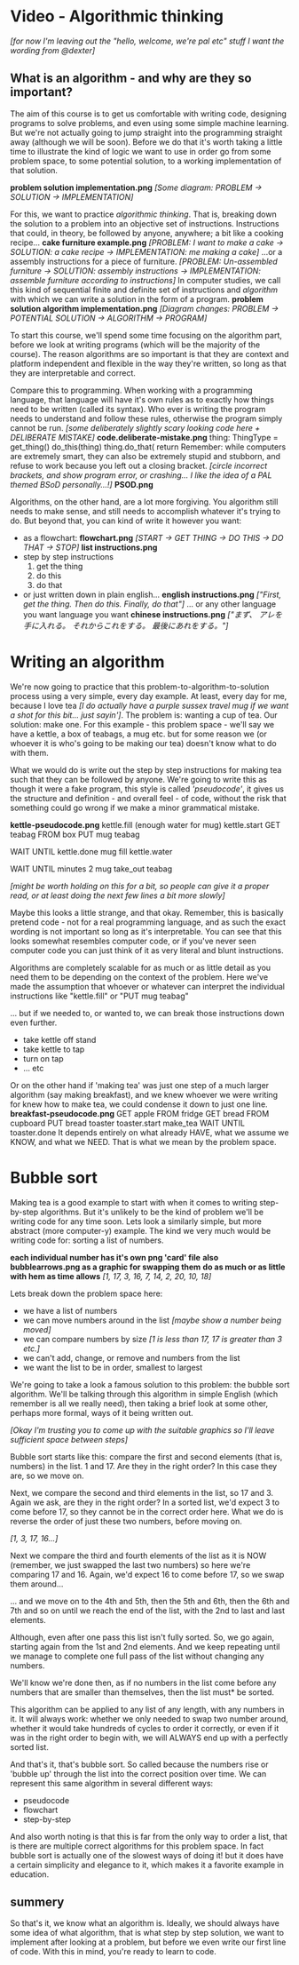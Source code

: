 # Video - Algorithmic thinking

*[for now I'm leaving out the "hello, welcome, we're pal etc" stuff I want the wording from @dexter]*

## What is an algorithm - and why are they so important?
The aim of this course is to get us comfortable with writing code, designing programs to solve problems, and even using some simple machine learning. But we're not actually going to jump straight into the programming straight away (although we will be soon). Before we do that it's worth taking a little time to illustrate the kind of logic we want to use in order go from some problem space, to some potential solution, to a working implementation of that solution.

**problem solution implementation.png**
*[Some diagram: PROBLEM  -> SOLUTION -> IMPLEMENTATION]*

For this, we want to practice *algorithmic thinking*. That is, breaking down the solution to a problem into an objective set of instructions. Instructions that could, in theory, be followed by anyone, anywhere; a bit like a cooking recipe...
**cake furniture example.png**
*[PROBLEM: I want to make a cake -> SOLUTION: a cake recipe -> IMPLEMENTATION: me making a cake]*
...or a assembly instructions for a piece of furniture. 
*[PROBLEM: Un-assembled furniture  -> SOLUTION: assembly instructions -> IMPLEMENTATION: assemble furniture according to instructions]*
In computer studies, we call this kind of sequential finite and definite set of instructions and *algorithm* with which we can write a solution in the form of a program.
**problem solution algorithm implementation.png**
*[Diagram changes: PROBLEM  -> POTENTIAL SOLUTION -> ALGORITHM -> PROGRAM]*

To start this course, we'll spend some time focusing on the algorithm part, before we look at writing programs (which will be the majority of the course). The reason algorithms are so important is that they are context and platform independent and flexible in the way they're written, so long as that they are interpretable and correct.

Compare this to programming. When working with a programming language, that language will have it's own rules as to exactly how things need to be written (called its syntax). Who ever is writing the program needs to understand and follow these rules, otherwise the program simply cannot be run.
*[some deliberately slightly scary looking code here + DELIBERATE MISTAKE]*
**code.deliberate-mistake.png**
thing: ThingType = get_thing()
do_this(thing)
thing.do_that(
return
Remember: while computers are extremely smart, they can also be extremely stupid and stubborn, and refuse to work because you left out a closing bracket.
*[circle incorrect brackets, and show program error, or crashing... I like the idea of a PAL themed BSoD personally...!]* 
**PSOD.png**

Algorithms, on the other hand, are a lot more forgiving. You algorithm still needs to make sense, and still needs to accomplish whatever it's trying to do. But beyond that, you can kind of write it however you want:
* as a flowchart:
**flowchart.png**
*[START -> GET THING -> DO THIS -> DO THAT -> STOP]*
**list instructions.png**
* step by step instructions
    1) get the thing
    2) do this
    3) do that
* or just written down in plain english...
**english instructions.png**
*["First, get the thing. Then do this. Finally, do that"]*
... or any other language you want language you want
**chinese instructions.png**
*["まず、 アレを手に入れる。 それからこれをする。 最後にあれをする。"]*

# Writing an algorithm
We're now going to practice that this problem-to-algorithm-to-solution process using a very simple, every day example. At least, every day for me, because I love tea *[I do actually have a purple sussex travel mug if we want a shot for this bit... just sayin']*. The problem is: wanting a cup of tea. Our solution: make one. For this example - this problem space - we'll say we have a kettle, a box of teabags, a mug etc. but for some reason we (or whoever it is who's going to be making our tea) doesn't know what to do with them.

What we would do is write out the step by step instructions for making tea such that they can be followed by anyone. We're going to write this as though it were a fake program, this style is called *'pseudocode'*, it gives us the structure and definition - and overall feel - of code, without the risk that something could go wrong if we make a minor grammatical mistake.

**kettle-pseudocode.png**
kettle.fill (enough water for mug)
kettle.start
GET teabag FROM box
PUT mug teabag

WAIT UNTIL kettle.done
mug fill kettle.water

WAIT UNTIL minutes 2
mug take_out teabag

*[might be worth holding on this for a bit, so people can give it a proper read, or at least doing the next few lines a bit more slowly]*

Maybe this looks a little strange, and that okay. Remember, this is basically pretend code - not for a real programming language, and as such the exact wording is not important so long as it's interpretable. You can see that this looks somewhat resembles computer code, or if you've never seen computer code you can just think of it as very literal and blunt instructions.

Algorithms are completely scalable for as much or as little detail as you need them to be depending on the context of the problem. Here we've made the assumption that whoever or whatever can interpret the individual instructions like "kettle.fill" or "PUT mug teabag"

... but if we needed to, or wanted to, we can break those instructions down even further.
* take kettle off stand
* take kettle to tap
* turn on tap
* ... etc

Or on the other hand if 'making tea' was just one step of a much larger algorithm (say making breakfast), and we knew whoever we were writing for knew how to make tea, we could condense it down to just one line.
**breakfast-pseudocode.png**
GET apple FROM fridge
GET bread FROM cupboard
PUT bread toaster
toaster.start
make_tea
WAIT UNTIL toaster.done
It depends entirely on what already HAVE, what we assume we KNOW, and what we NEED. That is what we mean by the problem space. 

# Bubble sort
Making tea is a good example to start with when it comes to writing step-by-step algorithms. But it's unlikely to be the kind of problem we'll be writing code for any time soon. Lets look a similarly simple, but more abstract (more computer-y) example. The kind we very much would be writing code for: sorting a list of numbers.

**each individual number has it's own png 'card' file**
**also bubblearrows.png as a graphic for swapping them**
**do as much or as little with hem as time allows**
*[1, 17, 3, 16, 7, 14, 2, 20, 10, 18]*

Lets break down the problem space here: 
* we have a list of numbers
* we can move numbers around in the list *[maybe show a number being moved]*
* we can compare numbers by size *[1 is less than 17, 17 is greater than 3 etc.]*
* we can't add, change, or remove and numbers from the list
* we want the list to be in order, smallest to largest

We're going to take a look a famous solution to this problem: the bubble sort algorithm. We'll be talking through this algorithm in simple English (which remember is all we really need), then taking a brief look at some other, perhaps more formal, ways of it being written out.

*[Okay I'm trusting you to come up with the suitable graphics so I'll leave sufficient space between steps]*

Bubble sort starts like this: compare the first and second elements (that is, numbers) in the list. 1 and 17. Are they in the right order? In this case they are, so we move on.

Next, we compare the second and third elements in the list, so 17 and 3. Again we ask, are they in the right order? In a sorted list, we'd expect 3 to come before 17, so they cannot be in the correct order here. What we do is reverse the order of just these two numbers, before moving on.

*[1, 3, 17, 16...]*

Next we compare the third and fourth elements of the list as it is NOW (remember, we just swapped the last two numbers) so here we're comparing 17 and 16. Again, we'd expect 16 to come before 17, so we swap them around...

... and we move on to the 4th and 5th, then the 5th and 6th, then the 6th and 7th and so on until we reach the end of the list, with the 2nd to last and last elements.

Although, even after one pass this list isn't fully sorted. So, we go again, starting again from the 1st and 2nd elements. And we keep repeating until we manage to complete one full pass of the list without changing any numbers.

We'll know we're done then, as if no numbers in the list come before any numbers that are smaller than themselves, then the list must* be sorted.

This algorithm can be applied to any list of any length, with any numbers in it. It will always work: whether we only needed to swap two number around, whether it would take hundreds of cycles to order it correctly, or even if it was in the right order to begin with, we will ALWAYS end up with a perfectly sorted list.

And that's it, that's bubble sort. So called because the numbers rise or 'bubble up' through the list into the correct position over time. We can represent this same algorithm in several different ways:
* pseudocode
* flowchart
* step-by-step

And also worth noting is that this is far from the only way to order a list, that is there are multiple correct algorithms for this problem space. In fact bubble sort is actually one of the slowest ways of doing it! but it does have a certain simplicity and elegance to it, which makes it a favorite example in education.

## summery

So that's it, we know what an algorithm is. Ideally, we should always have some idea of what algorithm, that is what step by step solution, we want to implement after looking at a problem, but before we even write our first line of code. With this in mind, you're ready to learn to code.